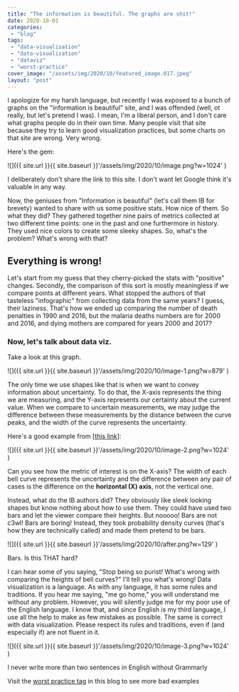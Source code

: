 ```yaml
---
title: "The information is beautiful. The graphs are shit!"
date: 2020-10-01
categories: 
 - "blog"
tags: 
 - "data-visualisation"
 - "data-visualization"
 - "dataviz"
 - "worst-practice"
cover_image: "/assets/img/2020/10/featured_image.017.jpeg"
layout: "post"
---
```


I apologize for my harsh language, but recently I was exposed to a bunch of graphs on the "information is beautiful" site, and I was offended (well, ot really, but let's pretend I was). I mean, I'm a liberal person, and I don't care what graphs people do in their own time. Many people visit that site because they try to learn good visualization practices, but some charts on that site are wrong. Very wrong.

Here's the gem:

![]({{ site.url }}{{ site.baseurl }}'/assets/img/2020/10/image.png?w=1024' )

I deliberately don't share the link to this site. I don't want let Google think it's valuable in any way.

Now, the geniuses from "Information is beautiful" (let's call them IB for brevety) wanted to share with us some positive stats. How nice of them. So what they did? They gathered together nine pairs of metrics collected at two different time points: one in the past and one furthermore in history. They used nice colors to create some sleeky shapes. So, what's the problem? What's wrong with that?

## Everything is wrong!

Let's start from my guess that they cherry-picked the stats with "positive" changes. Secondly, the comparison of this sort is mostly meaningless if we compare points at different years. What stopped the authors of that tasteless "infographic" from collecting data from the same years? I guess, their laziness. That's how we ended up comparing the number of death penalties in 1990 and 2016, but the malaria deaths numbers are for 2000 and 2016, and dying mothers are compared for years 2000 and 2017?

### Now, let's talk about data viz.

Take a look at this graph.

![]({{ site.url }}{{ site.baseurl }}'/assets/img/2020/10/image-1.png?w=879' )

The only time we use shapes like that is when we want to convey information about uncertainty. To do that, the X-axis represents the thing we are measuring, and the Y-axis represents our certainty about the current value. When we compare to uncertain measurements, we may judge the difference between these measurements by the distance between the curve peaks, and the width of the curve represents the uncertainty.

Here's a good example from \[[this link](https://vwo.com/why-us/technology/bayesian-statistics/)\]:

![]({{ site.url }}{{ site.baseurl }}'/assets/img/2020/10/image-2.png?w=1024' )

Can you see how the metric of interest is on the X-axis? The width of each bell curve represents the uncertainty and the difference between any pair of cases is the difference on the **horizontal (X) axis**, not the vertical one.

Instead, what do the IB authors did? They obviously like sleek looking shapes but know nothing about how to use them. They could have used two bars and let the viewer compare their heights. But nooooo! Bars are not c3wl! Bars are boring! Instead, they took probability density curves (that's how they are technically called) and made them pretend to be bars.


![]({{ site.url }}{{ site.baseurl }}'/assets/img/2020/10/after.png?w=129' )

Bars. Is this THAT hard?

I can hear some of you saying, "Stop being so purist! What's wrong with comparing the heights of bell curves?" I'll tell you what's wrong! Data visualization is a language. As with any language, it has some rules and traditions. If you hear me saying, "me go home," you will understand me without any problem. However, you will silently judge me for my poor use of the English language. I know that, and since English is my third language, I use all the help to make as few mistakes as possible. The same is correct with data visualization. Please respect its rules and traditions, even if (and especially if) are not fluent in it.

![]({{ site.url }}{{ site.baseurl }}'/assets/img/2020/10/image-3.png?w=1024' )

I never write more than two sentences in English without Grammarly

Visit the [worst practice tag](https://gorelik.net/tag/worst-practice/) in this blog to see more bad examples
